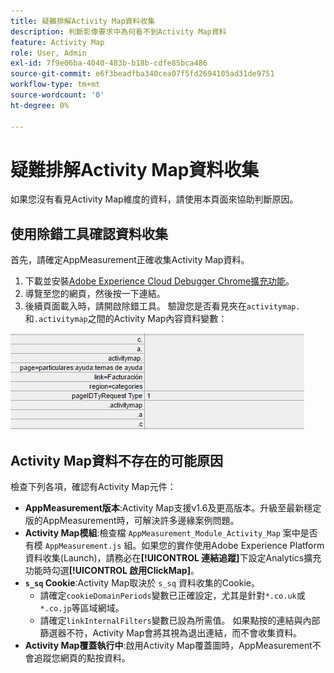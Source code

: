 ```yaml
---
title: 疑難排解Activity Map資料收集
description: 判斷影像要求中為何看不到Activity Map資料
feature: Activity Map
role: User, Admin
exl-id: 7f9e06ba-4040-483b-b18b-cdfe85bca486
source-git-commit: e6f3beadfba340cea07f5fd2694105ad31de9751
workflow-type: tm+mt
source-wordcount: '0'
ht-degree: 0%

---
```


# 疑難排解Activity Map資料收集

如果您沒有看見Activity Map維度的資料，請使用本頁面來協助判斷原因。

## 使用除錯工具確認資料收集

首先，請確定AppMeasurement正確收集Activity Map資料。

1. 下載並安裝[Adobe Experience Cloud Debugger Chrome擴充功能](https://experienceleague.adobe.com/docs/debugger/using/experience-cloud-debugger.html?lang=zh-Hant)。
2. 導覽至您的網頁，然後按一下連結。
3. 後續頁面載入時，請開啟除錯工具。 驗證您是否看見夾在`activitymap.`和`.activitymap`之間的Activity Map內容資料變數：

![除錯工具資料](assets/debugger.png)

## Activity Map資料不存在的可能原因

檢查下列各項，確認有Activity Map元件：

* **AppMeasurement版本**:Activity Map支援v1.6及更高版本。升級至最新穩定版的AppMeasurement時，可解決許多邊緣案例問題。
* **Activity Map模組**:檢查檔 `AppMeasurement_Module_Activity_Map` 案中是否有模 `AppMeasurement.js` 組。如果您的實作使用Adobe Experience Platform資料收集(Launch)，請務必在&#x200B;**[!UICONTROL 連結追蹤]**&#x200B;下設定Analytics擴充功能時勾選&#x200B;**[!UICONTROL 啟用ClickMap]**。
* **`s_sq` Cookie**:Activity Map取決於 `s_sq` 資料收集的Cookie。
   * 請確定`cookieDomainPeriods`變數已正確設定，尤其是針對`*.co.uk`或`*.co.jp`等區域網域。
   * 請確定`linkInternalFilters`變數已設為所需值。 如果點按的連結與內部篩選器不符，Activity Map會將其視為退出連結，而不會收集資料。
* **Activity Map覆蓋執行中**:啟用Activity Map覆蓋圖時，AppMeasurement不會追蹤您網頁的點按資料。

